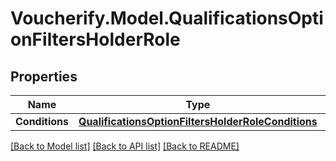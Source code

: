 # Voucherify.Model.QualificationsOptionFiltersHolderRole

## Properties

Name | Type | Description | Notes
------------ | ------------- | ------------- | -------------
**Conditions** | [**QualificationsOptionFiltersHolderRoleConditions**](QualificationsOptionFiltersHolderRoleConditions.md) |  | [optional] 

[[Back to Model list]](../README.md#documentation-for-models) [[Back to API list]](../README.md#documentation-for-api-endpoints) [[Back to README]](../README.md)

